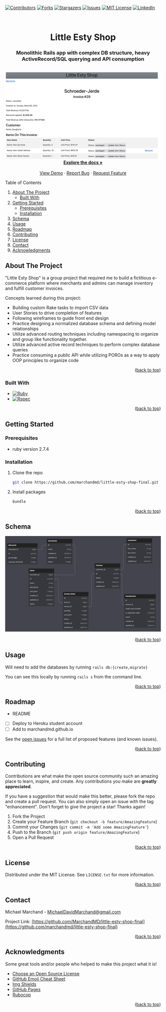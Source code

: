 <!-- Improved compatibility of back to top link: See: https://github.com/marchandmd/little-esty-shop-final/pull/73 -->

<a name="readme-top"></a>

<!--
*** Thanks for checking out the little-esty-shop-final. If you have a suggestion
*** that would make this better, please fork the repo and create a pull request
*** or simply open an issue with the tag "enhancement".
*** Don't forget to give the project a star!
*** Thanks again! Now go create something AMAZING! :D
-->

<!-- PROJECT SHIELDS -->
<!--
*** I'm using markdown "reference style" links for readability.
*** Reference links are enclosed in brackets [ ] instead of parentheses ( ).
*** See the bottom of this document for the declaration of the reference variables
*** for contributors-url, forks-url, etc. This is an optional, concise syntax you may use.
*** https://www.markdownguide.org/basic-syntax/#reference-style-links
-->

[![Contributors][contributors-shield]][contributors-url]
[![Forks][forks-shield]][forks-url]
[![Stargazers][stars-shield]][stars-url]
[![Issues][issues-shield]][issues-url]
[![MIT License][license-shield]][license-url]
[![LinkedIn][linkedin-shield]][linkedin-url]

<!-- PROJECT LOGO -->
<br />
<div align="center">

  <h1 align="center">Little Esty Shop</h1>

  <p align="center">
    <h3>Monolithic Rails app with complex DB structure, heavy ActiveRecord/SQL querying and API consumption</h3>
    <br />
  <img src="app/assets/images/les_screenshot.jpg" />
    <br />
    <a href="https://github.com/turingschool-examples/little-esty-shop"><strong>Explore the docs »</strong></a>
    <br />
    <br />
    <a href="https://github.com/marchandmd/little-esty-shop-final">View Demo</a>
    ·
    <a href="https://github.com/marchandmd/little-esty-shop-final/issues">Report Bug</a>
    ·
    <a href="https://github.com/marchandmd/little-esty-shop-final/issues">Request Feature</a>
  </p>
</div>

<!-- TABLE OF CONTENTS -->
  <summary>Table of Contents</summary>
  <ol>
    <li>
      <a href="#about-the-project">About The Project</a>
      <ul>
        <li><a href="#built-with">Built With</a></li>
      </ul>
    </li>
    <li>
      <a href="#getting-started">Getting Started</a>
      <ul>
        <li><a href="#prerequisites">Prerequisites</a></li>
        <li><a href="#installation">Installation</a></li>
      </ul>
    </li>
    <li><a href="#schema">Schema</a></li>
    <li><a href="#usage">Usage</a></li>
    <li><a href="#roadmap">Roadmap</a></li>
    <li><a href="#contributing">Contributing</a></li>
    <li><a href="#license">License</a></li>
    <li><a href="#contact">Contact</a></li>
    <li><a href="#acknowledgments">Acknowledgments</a></li>
  </ol>

<!-- ABOUT THE PROJECT -->

## About The Project

"Little Esty Shop" is a group project that required me to build a fictitious e-commerce platform where merchants and admins can manage inventory and fulfill customer invoices.

Concepts learned during this project:

-   Building custom Rake tasks to import CSV data
-   User Stories to drive completion of features
-   Following wireframes to guide front end design
-   Practice designing a normalized database schema and defining model relationships
-   Utilize advanced routing techniques including namespacing to organize and group like functionality together.
-   Utilize advanced active record techniques to perform complex database queries
-   Practice consuming a public API while utilizing POROs as a way to apply OOP principles to organize code

<p align="right">(<a href="#readme-top">back to top</a>)</p>

### Built With

-   [![Ruby][ruby.com]][ruby-url]
-   [![Rspec][rspec.com]][rspec-url]

<p align="right">(<a href="#readme-top">back to top</a>)</p>

<!-- GETTING STARTED -->

## Getting Started

### Prerequisites

-   ruby version 2.7.4

### Installation

1. Clone the repo
    ```sh
    git clone https://github.com/marchandmd/little-esty-shop-final.git
    ```
2. Install packages
    ```sh
    bundle
    ```

<p align="right">(<a href="#readme-top">back to top</a>)</p>

<!-- Schema -->

## Schema

<img src="app/assets/images/les_schema.jpg" />

<p align="right">(<a href="#readme-top">back to top</a>)</p>

<!-- USAGE EXAMPLES -->

## Usage

Will need to add the databases by running `rails db:{create,migrate}`

You can see this locally by running `rails s` from the command line.

<p align="right">(<a href="#readme-top">back to top</a>)</p>

<!-- ROADMAP -->

## Roadmap

-   README
-   [ ] Deploy to Heroku student account
-   [ ] Add to marchandmd.github.io

See the [open issues](https://github.com/marchandmd/little-esty-shop-final/issues) for a full list of proposed features (and known issues).

<p align="right">(<a href="#readme-top">back to top</a>)</p>

<!-- CONTRIBUTING -->

## Contributing

Contributions are what make the open source community such an amazing place to learn, inspire, and create. Any contributions you make are **greatly appreciated**.

If you have a suggestion that would make this better, please fork the repo and create a pull request. You can also simply open an issue with the tag "enhancement".
Don't forget to give the project a star! Thanks again!

1. Fork the Project
2. Create your Feature Branch (`git checkout -b feature/AmazingFeature`)
3. Commit your Changes (`git commit -m 'Add some AmazingFeature'`)
4. Push to the Branch (`git push origin feature/AmazingFeature`)
5. Open a Pull Request

<p align="right">(<a href="#readme-top">back to top</a>)</p>

<!-- LICENSE -->

## License

Distributed under the MIT License. See `LICENSE.txt` for more information.

<p align="right">(<a href="#readme-top">back to top</a>)</p>

<!-- CONTACT -->

## Contact

Michael Marchand - MichaelDavidMarchand@gmail.com

Project Link: [https://github.com/MarchandMD/little-esty-shop-final](https://github.com/marchandmd/little-esty-shop-final)

<p align="right">(<a href="#readme-top">back to top</a>)</p>

<!-- ACKNOWLEDGMENTS -->

## Acknowledgments

Some great tools and/or people who helped to make this project what it is!

-   [Choose an Open Source License](https://choosealicense.com)
-   [GitHub Emoji Cheat Sheet](https://www.webpagefx.com/tools/emoji-cheat-sheet)
-   [Img Shields](https://shields.io)
-   [GitHub Pages](https://pages.github.com)
-   [Rubocop](https://rubocop.org/)

<p align="right">(<a href="#readme-top">back to top</a>)</p>

<!-- MARKDOWN LINKS & IMAGES -->
<!-- https://www.markdownguide.org/basic-syntax/#reference-style-links -->

[contributors-shield]: https://img.shields.io/github/contributors/marchandmd/little-esty-shop-final.svg?style=for-the-badge
[contributors-url]: https://github.com/marchandmd/little-esty-shop-final/graphs/contributors
[forks-shield]: https://img.shields.io/github/forks/marchandmd/little-esty-shop-final.svg?style=for-the-badge
[forks-url]: https://github.com/marchandmd/little-esty-shop-final/network/members
[stars-shield]: https://img.shields.io/github/stars/marchandmd/little-esty-shop-final.svg?style=for-the-badge
[stars-url]: https://github.com/marchandmd/little-esty-shop-final/stargazers
[issues-shield]: https://img.shields.io/github/issues/marchandmd/little-esty-shop-final.svg?style=for-the-badge
[issues-url]: https://github.com/marchandmd/little-esty-shop-final/issues
[license-shield]: https://img.shields.io/github/license/marchandmd/little-esty-shop-final.svg?style=for-the-badge
[license-url]: https://github.com/marchandmd/little-esty-shop-final/blob/master/LICENSE.txt
[linkedin-shield]: https://img.shields.io/badge/-LinkedIn-black.svg?style=for-the-badge&logo=linkedin&colorB=555
[linkedin-url]: https://linkedin.com/in/mmarchand1/
[product-screenshot]: images/screenshot.png
[bootstrap.com]: https://img.shields.io/badge/Bootstrap-563D7C?style=for-the-badge&logo=bootstrap&logoColor=white
[bootstrap-url]: https://getbootstrap.com
[ruby.com]: https://img.shields.io/badge/ruby-v2.7.4-red
[ruby-url]: https://ruby-doc.org/core-2.7.2/
[rspec.com]: https://img.shields.io/badge/rspec-v3.12-success
[rspec-url]: https://rspec.info/documentation/
